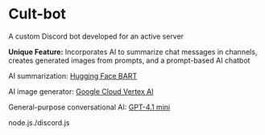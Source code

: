 # Cult-bot
A custom Discord bot developed for an active server

**Unique Feature:** Incorporates AI to summarize chat messages in channels, creates generated images from prompts, and a prompt-based AI chatbot

AI summarization: [Hugging Face BART](https://huggingface.co/facebook/bart-large-cnn)

AI image generator: [Google Cloud Vertex AI](https://cloud.google.com/vertex-ai?_gl=1*10s95gr*_up*MQ..&gclid=CjwKCAjwk7DFBhBAEiwAeYbJsWYuOopNIGfwyObLa7zmFRVhs4uKMc30Qe3AAcri80sDJ773Wj5khBoCplUQAvD_BwE&gclsrc=aw.ds&hl=en)

General-purpose conversational AI: [GPT-4.1 mini](https://platform.openai.com/docs/models/gpt-4.1-mini)

node.js./discord.js

